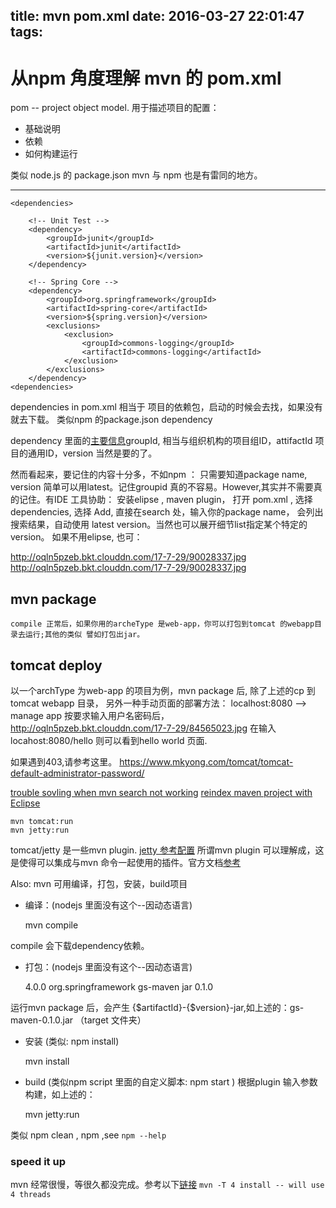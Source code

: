 title: mvn pom.xml
date: 2016-03-27 22:01:47
tags:
---
# 从npm 角度理解 mvn 的 pom.xml

pom -- project object model. 用于描述项目的配置：

 - 基础说明
 - 依赖
 - 如何构建运行

类似 node.js 的 package.json
mvn 与 npm 也是有雷同的地方。

---

    <dependencies>

        <!-- Unit Test -->
        <dependency>
            <groupId>junit</groupId>
            <artifactId>junit</artifactId>
            <version>${junit.version}</version>
        </dependency>

        <!-- Spring Core -->
        <dependency>
            <groupId>org.springframework</groupId>
            <artifactId>spring-core</artifactId>
            <version>${spring.version}</version>
            <exclusions>
                <exclusion>
                    <groupId>commons-logging</groupId>
                    <artifactId>commons-logging</artifactId>
                </exclusion>
            </exclusions>
        </dependency>
    <dependencies>      

dependencies in pom.xml 相当于 项目的依赖包，启动的时候会去找，如果没有就去下载。
类似npm 的package.json dependency 

dependency 里面的[主要信息][1]groupId, 相当与组织机构的项目组ID，attifactId 项目的通用ID，version 当然是要的了。

然而看起来，要记住的内容十分多，不如npm ： 只需要知道package name, version 简单可以用latest。记住groupid 真的不容易。However,其实并不需要真的记住。有IDE 工具协助：
安装elipse , maven plugin， 打开 pom.xml , 选择 dependencies, 选择 Add, 直接在search 处，输入你的package name， 会列出搜索结果，自动使用 latest version。当然也可以展开细节list指定某个特定的version。
如果不用elipse, 也可：

http://oqln5pzeb.bkt.clouddn.com/17-7-29/90028337.jpg
http://oqln5pzeb.bkt.clouddn.com/17-7-29/90028337.jpg

## mvn package

    compile 正常后，如果你用的archeType 是web-app，你可以打包到tomcat 的webapp目录去运行;其他的类似 譬如打包出jar。

## tomcat deploy
   
   以一个archType 为web-app 的项目为例，mvn package 后, 除了上述的cp 到tomcat webapp  目录， 
   另外一种手动页面的部署方法：
   localhost:8080 --> manage app
   按要求输入用户名密码后，
   http://oqln5pzeb.bkt.clouddn.com/17-7-29/84565023.jpg
   在输入 locahost:8080/hello
   则可以看到hello world 页面.

 
   如果遇到403,请参考这里。
    https://www.mkyong.com/tomcat/tomcat-default-administrator-password/
 

[trouble sovling when mvn search not working](http://stackoverflow.com/questions/14059685/eclipse-maven-search-dependencies-doesnt-work#_=_)
[reindex maven project with Eclipse](https://books.sonatype.com/m2eclipse-book/reference/repository-sect-repo-view.html)


    mvn tomcat:run 
    mvn jetty:run

tomcat/jetty 是一些mvn plugin. 
[jetty 参考配置][2]
所谓mvn plugin 可以理解成，这是使得可以集成与mvn 命令一起使用的插件。官方文档[参考][3]

Also:
mvn 可用编译，打包，安装，build项目

  - 编译：(nodejs 里面没有这个--因动态语言) 

    mvn compile

  compile 会下载dependency依赖。

  - 打包：(nodejs 里面没有这个--因动态语言)

    <modelVersion>4.0.0</modelVersion>
    <groupId>org.springframework</groupId>
    <artifactId>gs-maven</artifactId>
    <packaging>jar</packaging>
    <version>0.1.0</version>

 运行mvn package 后，会产生 {$artifactId}-{$version}-jar,如上述的：gs-maven-0.1.0.jar （target 文件夹）

  - 安装 (类似: npm install)

    mvn install

  - build (类似npm script 里面的自定义脚本: npm start )
  根据plugin 输入参数构建，如上述的：

    mvn jetty:run



类似 npm clean , npm <command> ,see `npm --help`

### speed it up

  mvn 经常很慢，等很久都没完成。参考以下[链][3][接][4]
  `mvn -T 4 install -- will use 4 threads`



  [1]: http://blog.csdn.net/zhuxinhua/article/details/5788546
  [2]: http://blog.csdn.net/ph9527/article/details/5063157
  [3]: https://maven.apache.org/plugins/index.html
  [4]: http://zeroturnaround.com/rebellabs/your-maven-build-is-slow-speed-it-up/
  [5]: http://stackoverflow.com/questions/161698/how-can-i-speed-up-my-maven2-build
